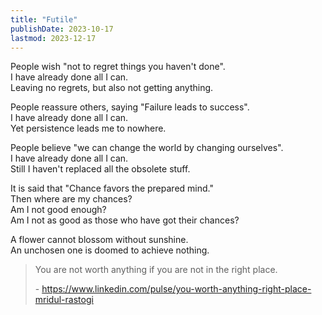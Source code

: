 ```yaml
---
title: "Futile"
publishDate: 2023-10-17
lastmod: 2023-12-17
---
```


People wish "not to regret things you haven't done".<br/>
I have already done all I can.<br/>
Leaving no regrets, but also not getting anything.<br/>

People reassure others, saying "Failure leads to success".<br/>
I have already done all I can.<br/>
Yet persistence leads me to nowhere.<br/>

People believe "we can change the world by changing ourselves".<br/>
I have already done all I can.<br/>
Still I haven't replaced all the obsolete stuff.<br/>

It is said that "Chance favors the prepared mind."<br/>
Then where are my chances?<br/>
Am I not good enough?<br/>
Am I not as good as those who have got their chances?<br/>

A flower cannot blossom without sunshine.<br/>
An unchosen one is doomed to achieve nothing.<br/>

> You are not worth anything if you are not in the right place.
>
> \- <https://www.linkedin.com/pulse/you-worth-anything-right-place-mridul-rastogi>
